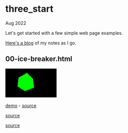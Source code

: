 # three_start
Aug 2022

Let's get started with a few simple web page examples.

[Here's a blog](blog/readme.md) of my notes as I go.

## 00-ice-breaker.html
![image](./00.png)

[demo]() - [source](./00-ice-breaker.htm)

[source](./01-resizable.html)

[source](./02-no-3d.html)

